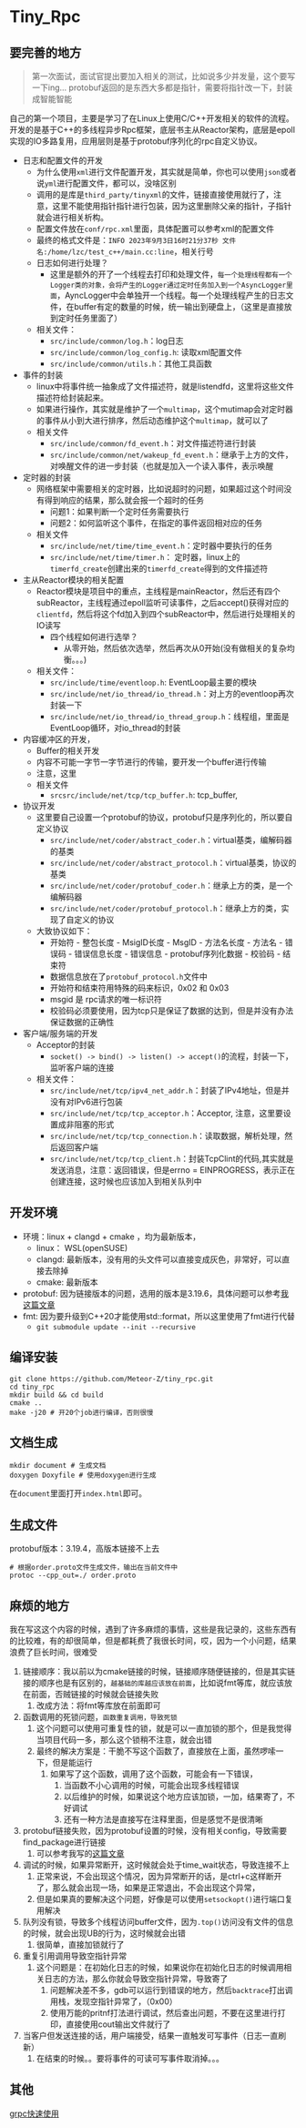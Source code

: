 # Tiny_Rpc

## 要完善的地方

>第一次面试，面试官提出要加入相关的测试，比如说多少并发量，这个要写一下ing...
>protobuf返回的是东西大多都是指针，需要将指针改一下，封装成智能智能

自己的第一个项目，主要是学习了在Linux上使用C/C++开发相关的软件的流程。开发的是基于C++的多线程异步Rpc框架，底层书主从Reactor架构，底层是epoll实现的IO多路复用，应用层则是基于protobuf序列化的rpc自定义协议。

- 日志和配置文件的开发
  - 为什么使用`xml`进行文件配置开发，其实就是简单，你也可以使用`json`或者说`yml`进行配置文件，都可以，没啥区别
  - 调用的是库是`third_party/tinyxml`的文件，链接直接使用就行了，注意，这里不能使用指针指针进行包装，因为这里删除父亲的指针，子指针就会进行相关析构。
  - 配置文件放在`conf/rpc.xml`里面，具体配置可以参考xml的配置文件
  - 最终的格式文件是：`INFO 2023年9月3日16时21分37秒 文件名:/home/lzc/test_c++/main.cc:line`，相关行号
  - 日志如何进行处理？
    - 这里是额外的开了一个线程去打印和处理文件，`每一个处理线程都有一个Logger类的对象，会将产生的Logger通过定时任务加入到一个AsyncLogger里面`，AyncLogger中会单独开一个线程。每一个处理线程产生的日志文件，在buffer有定的数量的时候，统一输出到硬盘上，（这里是直接放到定时任务里面了）
  - 相关文件：
    - `src/include/common/log.h`：log日志
    - `src/include/common/log_config.h`: 读取xml配置文件
    - `src/include/common/utils.h`：其他工具函数
- 事件的封装
  - linux中将事件统一抽象成了文件描述符，就是listendfd，这里将这些文件描述符给封装起来。
  - 如果进行操作，其实就是维护了一个`multimap`，这个mutimap会对定时器的事件从小到大进行排序，然后动态维护这个`multimap`，就可以了
  - 相关文件
    - `src/include/common/fd_event.h`：对文件描述符进行封装
    - `src/include/common/net/wakeup_fd_event.h`：继承于上方的文件，对唤醒文件的进一步封装（也就是加入一个读入事件，表示唤醒
- 定时器的封装
  - 网络框架中需要相关的定时器，比如说超时的问题，如果超过这个时间没有得到响应的结果，那么就会报一个超时的任务
    - 问题1：如果判断一个定时任务需要执行
    - 问题2：如何监听这个事件，在指定的事件返回相对应的任务
  - 相关文件
    - `src/include/net/time/time_event.h`：定时器中要执行的任务
    - `src/include/net/time/timer.h`： 定时器，linux上的`timerfd_create`创建出来的`timerfd_create`得到的文件描述符
- 主从Reactor模块的相关配置
  - Reactor模块是项目中的重点，主线程是mainReactor，然后还有四个subReactor，主线程通过epoll监听可读事件，之后accept()获得对应的`clientfd`，然后将这个fd加入到四个subReactor中，然后进行处理相关的IO读写
    - 四个线程如何进行选举？
      - 从零开始，然后依次选举，然后再次从0开始(没有做相关的复杂均衡。。。)
  - 相关文件：
    - `src/include/time/eventloop.h`: EventLoop最主要的模块
    - `src/include/net/io_thread/io_thread.h`：对上方的eventloop再次封装一下
    - `src/include/net/io_thread/io_thread_group.h`：线程组，里面是EventLoop循环，对io_thread的封装
- 内容缓冲区的开发，
  - Buffer的相关开发
  - 内容不可能一字节一字节进行的传输，要开发一个buffer进行传输
  - 注意，这里
  - 相关文件
    - `srcsrc/include/net/tcp/tcp_buffer.h`: tcp_buffer,
- 协议开发
  - 这里要自己设置一个protobuf的协议，protobuf只是序列化的，所以要自定义协议
    - `src/include/net/coder/abstract_coder.h`：virtual基类，编解码器的基类
    - `src/include/net/coder/abstract_protocol.h`：virtual基类，协议的基类
    - `src/include/net/coder/protobuf_coder.h`：继承上方的类，是一个编解码器
    - `src/include/net/coder/protobuf_protocol.h`：继承上方的类，实现了自定义的协议
  - 大致协议如下：
    - 开始符 - 整包长度 - MsigID长度 - MsgID - 方法名长度 - 方法名 - 错误码 - 错误信息长度 - 错误信息 - protobuf序列化数据 - 校验码 - 结束符
    - 数据信息放在了`protobuf_protocol.h`文件中
    - 开始符和结束符用特殊的码来标识，0x02 和 0x03
    - msgid 是 rpc请求的唯一标识符
    - 校验码必须要使用，因为tcp只是保证了数据的达到，但是并没有办法保证数据的正确性
- 客户端/服务端的开发
  - Acceptor的封装
    - `socket() -> bind() -> listen() -> accept()`的流程，封装一下，监听客户端的连接
  - 相关文件：
    - `src/include/net/tcp/ipv4_net_addr.h`：封装了IPv4地址，但是并没有对IPv6进行包装
    - `src/include/net/tcp/tcp_acceptor.h`：Acceptor, 注意，这里要设置成非阻塞的形式
    - `src/include/net/tcp/tcp_connection.h`：读取数据，解析处理，然后返回客户端
    - `src/include/net/tcp/tcp_client.h`：封装TcpClint的代码,其实就是发送消息，注意：返回错误，但是errno = EINPROGRESS，表示正在创建连接，这时候也应该加入到相关队列中

## 开发环境

- 环境：linux + clangd + cmake ，均为最新版本，
  - linux： WSL(openSUSE)
  - clangd: 最新版本，没有用的头文件可以直接变成灰色，非常好，可以直接去除掉
  - cmake: 最新版本
- protobuf: 因为链接版本的问题，选用的版本是3.19.6，具体问题可以参考[我这篇文章](https://zhuanlan.zhihu.com/p/679834990)
- fmt: 因为要升级到C++20才能使用std::format，所以这里使用了fmt进行代替
  - `git submodule update --init --recursive`

## 编译安装

```shell
git clone https://github.com/Meteor-Z/tiny_rpc.git
cd tiny_rpc 
mkdir build && cd build
cmake .. 
make -j20 # 开20个job进行编译，否则很慢
```

## 文档生成

```shell
mkdir document # 生成文档
doxygen Doxyfile # 使用doxygen进行生成
```

在`document`里面打开`index.html`即可。

## 生成文件

protobuf版本：3.19.4，高版本链接不上去

```shell
# 根据order.proto文件生成文件，输出在当前文件中
protoc --cpp_out=./ order.proto 
```

## 麻烦的地方

我在写这这个内容的时候，遇到了许多麻烦的事情，这些是我记录的，这些东西有的比较难，有的却很简单，但是都耗费了我很长时间，哎，因为一个小问题，结果浪费了巨长时间，很难受

1. 链接顺序：我以前以为cmake链接的时候，链接顺序随便链接的，但是其实链接的顺序也是有区别的，`越基础的库越应该放在前面`，比如说fmt等库，就应该放在前面，否贼链接的时候就会链接失败
   1. 改成方法：将fmt等库放在前面即可
2. 函数调用的死锁问题，`函数重复调用，导致死锁`
   1. 这个问题可以使用可重复性的锁，就是可以一直加锁的那个，但是我觉得当项目代码一多，那么这个锁稍不注意，就会出错
   2. 最终的解决方案是：干脆不写这个函数了，直接放在上面，虽然啰嗦一下，但是能运行
      1. 如果写了这个函数，调用了这个函数，可能会有一下错误，
         1. 当函数不小心调用的时候，可能会出现多线程错误
         2. 以后维护的时候，如果说这个地方应该加锁，一加，结果寄了，不好调试
         3. 还有一种方法是直接写在注释里面，但是感觉不是很清晰
3. protobuf链接失败，因为protobuf设置的时候，没有相关config，导致需要find_package进行链接
   1. 可以参考我写的[这篇文章](https://zhuanlan.zhihu.com/p/679834990)
4. 调试的时候，如果异常断开，这时候就会处于time_wait状态，导致连接不上
   1. 正常来说，不会出现这个情况，因为异常断开的话，是ctrl+c这样断开了，那么就会出现一场，如果是正常退出，不会出现这个异常，
   2. 但是如果真的要解决这个问题，好像是可以使用`setsockopt()`进行端口复用解决
5. 队列没有锁，导致多个线程访问buffer文件，因为`.top()`访问没有文件的信息的时候，就会出现UB的行为，这时候就会出错
   1. 很简单，直接加锁就行了
6. 重复引用调用导致空指针异常
   1. 这个问题是：在初始化日志的时候，如果说你在初始化日志的时候调用相关日志的方法，那么你就会导致空指针异常，导致寄了
      1. 问题解决差不多，gdb可以运行到错误的地方，然后`backtrace`打出调用栈，发现空指针异常了，（0x00）
      2. 使用万能的pritnf打法进行调试，然后查出问题，不要在这里进行打印，直接使用cout输出文件就行了
7. 当客户但发送连接的话，用户端接受，结果一直触发可写事件（日志一直刷新）
   1. 在结束的时候。。要将事件的可读可写事件取消掉。。。

## 其他

[grpc快速使用](https://grpc.io/docs/languages/cpp/quickstart)